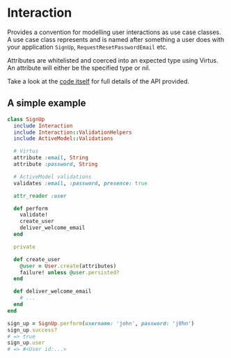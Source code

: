 # Interaction

Provides a convention for modelling user interactions as use case classes. A
use case class represents and is named after something a user does with your
application `SignUp`, `RequestResetPasswordEmail` etc.

Attributes are whitelisted and coerced into an expected type using Virtus. An
attribute will either be the specified type or nil.

Take a look at the [code itself](https://github.com/stevehodgkiss/use_case/blob/master/lib/use_case.rb) for full details of the API provided.

## A simple example

```ruby
class SignUp
  include Interaction
  include Interaction::ValidationHelpers
  include ActiveModel::Validations

  # Virtus
  attribute :email, String
  attribute :password, String

  # ActiveModel validations
  validates :email, :password, presence: true

  attr_reader :user

  def perform
    validate!
    create_user
    deliver_welcome_email
  end

  private

  def create_user
    @user = User.create(attributes)
    failure! unless @user.persisted?
  end

  def deliver_welcome_email
    # ...
  end
end

sign_up = SignUp.perform(username: 'john', password: 'j0hn')
sign_up.success?
# => true
sign_up.user
# => #<User id:...>
```
